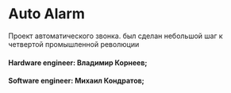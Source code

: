 # Auto Alarm
Проект автоматического звонка. был сделан небольшой шаг к четвертой промышленной революции
#### Hardware engineer: Владимир Корнеев;
#### Software engineer: Михаил Кондратов;
